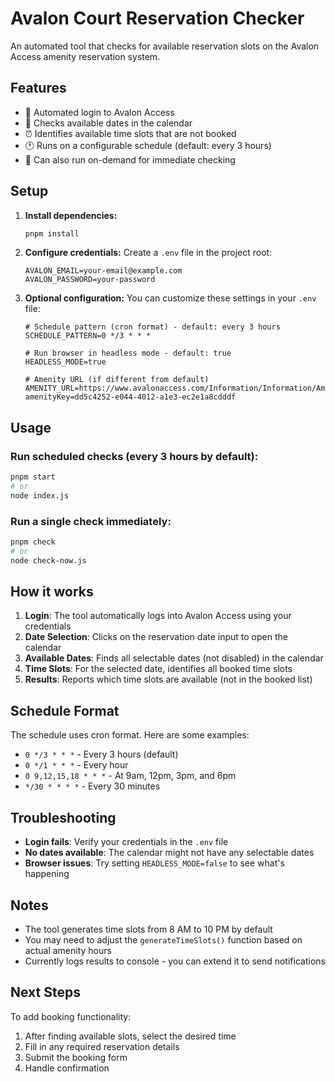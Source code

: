 # Avalon Court Reservation Checker

An automated tool that checks for available reservation slots on the Avalon Access amenity reservation system.

## Features

- 🔄 Automated login to Avalon Access
- 📅 Checks available dates in the calendar
- ⏰ Identifies available time slots that are not booked
- 🕐 Runs on a configurable schedule (default: every 3 hours)
- 🚀 Can also run on-demand for immediate checking

## Setup

1. **Install dependencies:**

   ```bash
   pnpm install
   ```

2. **Configure credentials:**
   Create a `.env` file in the project root:

   ```env
   AVALON_EMAIL=your-email@example.com
   AVALON_PASSWORD=your-password
   ```

3. **Optional configuration:**
   You can customize these settings in your `.env` file:

   ```env
   # Schedule pattern (cron format) - default: every 3 hours
   SCHEDULE_PATTERN=0 */3 * * *

   # Run browser in headless mode - default: true
   HEADLESS_MODE=true

   # Amenity URL (if different from default)
   AMENITY_URL=https://www.avalonaccess.com/Information/Information/AmenityReservation?amenityKey=dd5c4252-e044-4012-a1e3-ec2e1a8cdddf
   ```

## Usage

### Run scheduled checks (every 3 hours by default):

```bash
pnpm start
# or
node index.js
```

### Run a single check immediately:

```bash
pnpm check
# or
node check-now.js
```

## How it works

1. **Login**: The tool automatically logs into Avalon Access using your credentials
2. **Date Selection**: Clicks on the reservation date input to open the calendar
3. **Available Dates**: Finds all selectable dates (not disabled) in the calendar
4. **Time Slots**: For the selected date, identifies all booked time slots
5. **Results**: Reports which time slots are available (not in the booked list)

## Schedule Format

The schedule uses cron format. Here are some examples:

- `0 */3 * * *` - Every 3 hours (default)
- `0 */1 * * *` - Every hour
- `0 9,12,15,18 * * *` - At 9am, 12pm, 3pm, and 6pm
- `*/30 * * * *` - Every 30 minutes

## Troubleshooting

- **Login fails**: Verify your credentials in the `.env` file
- **No dates available**: The calendar might not have any selectable dates
- **Browser issues**: Try setting `HEADLESS_MODE=false` to see what's happening

## Notes

- The tool generates time slots from 8 AM to 10 PM by default
- You may need to adjust the `generateTimeSlots()` function based on actual amenity hours
- Currently logs results to console - you can extend it to send notifications

## Next Steps

To add booking functionality:

1. After finding available slots, select the desired time
2. Fill in any required reservation details
3. Submit the booking form
4. Handle confirmation
